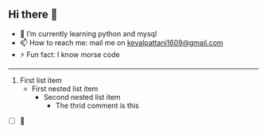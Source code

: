 ## Hi there 👋
- 🌱 I’m currently learning python and mysql
- 📫 How to reach me: mail me on kevalpattani1609@gmail.com
- ⚡ Fun fact: I know morse code 
---

1. First list item
   - First nested list item
     - Second nested list item
        - The thrid comment is this
- [ ] 🎉
